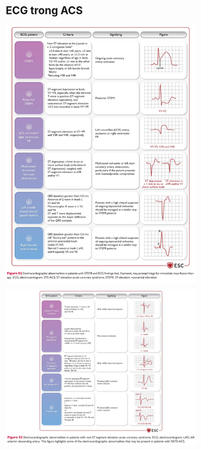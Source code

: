 # ECG trong ACS

![ECG trong ACS-20240611061805727.webp](../200%20FILES/201%20Image/ECG%20trong%20ACS-20240611061805727.webp)

![ECG trong ACS-20240611062043003.webp](../200%20FILES/201%20Image/ECG%20trong%20ACS-20240611062043003.webp)